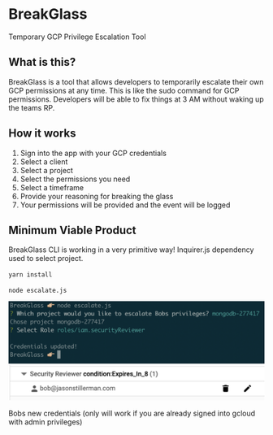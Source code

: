 # BreakGlass

Temporary GCP Privilege Escalation Tool

## What is this?

BreakGlass is a tool that allows developers to temporarily escalate their own GCP permissions at any time. This is like the sudo command for GCP permissions. Developers will be able to fix things at 3 AM without waking up the teams RP.

## How it works

1. Sign into the app with your GCP credentials
2. Select a client
3. Select a project
4. Select the permissions you need
5. Select a timeframe
6. Provide your reasoning for breaking the glass
7. Your permissions will be provided and the event will be logged

## Minimum Viable Product

BreakGlass CLI is working in a very primitive way! Inquirer.js dependency used to select project.

`yarn install`

`node escalate.js`

![CLI](./assets/breakglassCLI.png)
![New Role](./assets/newrole.png)

Bobs new credentials (only will work if you are already signed into gcloud with admin privileges)
